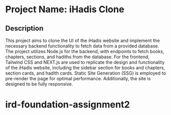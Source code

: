 # Project Name: iHadis Clone

## Description

This project aims to clone the UI of the iHadis website and implement the necessary backend functionality to fetch data from a provided database. The project utilizes Node.js for the backend, with endpoints to fetch books, chapters, sections, and hadiths from the database. For the frontend, Tailwind CSS and NEXT.js are used to replicate the design and functionality of the iHadis website, including the sidebar section for books and chapters, section cards, and hadith cards. Static Site Generation (SSG) is employed to pre-render the page for optimal performance. Additionally, the site is designed to be fully responsive.
# ird-foundation-assignment2
